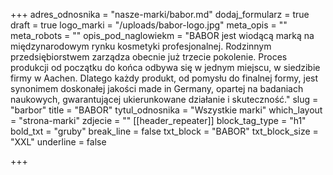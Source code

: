 +++
adres_odnosnika = "nasze-marki/babor.md"
dodaj_formularz = true
draft = true
logo_marki = "/uploads/babor-logo.jpg"
meta_opis = ""
meta_robots = ""
opis_pod_naglowiekm = "BABOR jest wiodącą marką na międzynarodowym rynku kosmetyki profesjonalnej. Rodzinnym przedsiębiorstwem zarządza obecnie już trzecie pokolenie. Proces produkcji od początku do końca odbywa się w jednym miejscu, w siedzibie firmy w Aachen. Dlatego każdy produkt, od pomysłu do finalnej formy, jest synonimem doskonałej jakości made in Germany, opartej na badaniach naukowych, gwarantującej ukierunkowane działanie i skuteczność."
slug = "barbor"
title = "BABOR"
tytul_odnosnika = "Wszystkie marki"
which_layout = "strona-marki"
zdjecie = ""
[[header_repeater]]
block_tag_type = "h1"
bold_txt = "gruby"
break_line = false
txt_block = "BABOR"
txt_block_size = "XXL"
underline = false

+++
